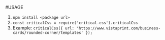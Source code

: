 #USAGE

1) `npm install <package url>`
2) `const criticalCss = require('critical-css').criticalCss`
3) Example: `criticalCss({ url: 'https://www.vistaprint.com/business-cards/rounded-corner/templates' });`